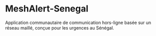 # MeshAlert-Senegal
Application communautaire de communication hors-ligne basée sur un réseau maillé, conçue pour les urgences au Sénégal.
